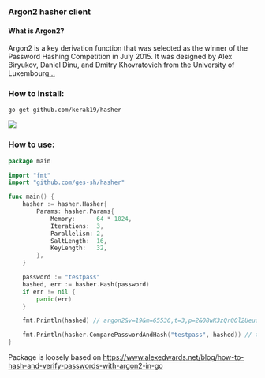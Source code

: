### Argon2 hasher client

#### What is Argon2?
Argon2 is a key derivation function that was selected as the winner of the Password Hashing Competition in July 2015. It was designed by Alex Biryukov, Daniel Dinu, and Dmitry Khovratovich from the University of Luxembourg[...](https://en.wikipedia.org/wiki/Argon2)

### How to install:
`go get github.com/kerak19/hasher`

[![](https://godoc.org/github.com/nathany/looper?status.svg)](https://godoc.org/github.com/kerak19/hasher)


### How to use:
```go
package main

import "fmt"
import "github.com/ges-sh/hasher"

func main() {
	hasher := hasher.Hasher{
		Params: hasher.Params{
			Memory:      64 * 1024,
			Iterations:  3,
			Parallelism: 2,
			SaltLength:  16,
			KeyLength:   32,
		},
	}

	password := "testpass"
	hashed, err := hasher.Hash(password)
	if err != nil {
		panic(err)
	}

	fmt.Println(hashed) // argon2&v=19&m=65536,t=3,p=2&08wK3zQr0Ol2UeuofUBcFQ&4LAUwzG2NUROQTIBOdqaNbAYnseewi6Q+5/y6UUwD3Q

	fmt.Println(hasher.ComparePasswordAndHash("testpass", hashed)) // true, <nil>
}
```
  
Package is loosely based on https://www.alexedwards.net/blog/how-to-hash-and-verify-passwords-with-argon2-in-go
